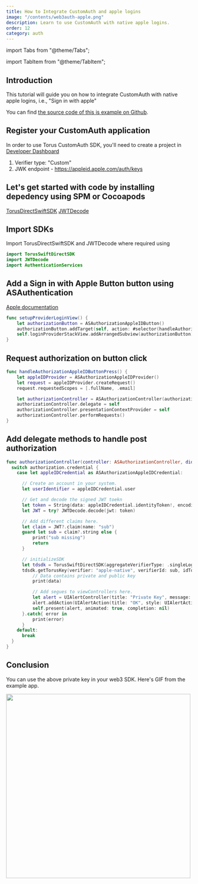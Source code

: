 ```yaml
---
title: How to Integrate CustomAuth and apple logins
image: "/contents/web3auth-apple.png"
description: Learn to use CustomAuth with native apple logins.
order: 12
category: auth
---
```


import Tabs from "@theme/Tabs";

import TabItem from "@theme/TabItem";

## Introduction

This tutorial will guide you on how to integrate CustomAuth with native apple
logins, i.e., "Sign in with apple"

You can find
[the source code of this is example on Github](https://github.com/torusresearch/torus-apple-nativelogin-demo).

## Register your CustomAuth application

In order to use Torus CustomAuth SDK, you'll need to create a project in
[Developer Dashboard](https://developer.tor.us)

1. Verifier type: "Custom"
2. JWK endpoint - https://appleid.apple.com/auth/keys

## Let's get started with code by installing depedency using SPM or Cocoapods

[TorusDirectSwiftSDK](https://github.com/torusresearch/torus-direct-swift-sdk/)
[JWTDecode](https://github.com/auth0/JWTDecode.swift)

## Import SDKs

Import TorusDirectSwiftSDK and JWTDecode where required using

```swift
import TorusSwiftDirectSDK
import JWTDecode
import AuthenticationServices
```

## Add a Sign in with Apple Button button using ASAuthentication

[Apple documentation](https://developer.apple.com/documentation/authenticationservices/implementing_user_authentication_with_sign_in_with_apple)

```swift
func setupProviderLoginView() {
    let authorizationButton = ASAuthorizationAppleIDButton()
    authorizationButton.addTarget(self, action: #selector(handleAuthorizationAppleIDButtonPress), for: .touchUpInside)
    self.loginProviderStackView.addArrangedSubview(authorizationButton)
}
```

## Request authorization on button click

```swift
func handleAuthorizationAppleIDButtonPress() {
    let appleIDProvider = ASAuthorizationAppleIDProvider()
    let request = appleIDProvider.createRequest()
    request.requestedScopes = [.fullName, .email]

    let authorizationController = ASAuthorizationController(authorizationRequests: [request])
    authorizationController.delegate = self
    authorizationController.presentationContextProvider = self
    authorizationController.performRequests()
}
```

## Add delegate methods to handle post authorization

```swift
func authorizationController(controller: ASAuthorizationController, didCompleteWithAuthorization authorization: ASAuthorization) {
  switch authorization.credential {
    case let appleIDCredential as ASAuthorizationAppleIDCredential:

      // Create an account in your system.
      let userIdentifier = appleIDCredential.user

      // Get and decode the signed JWT toekn
      let token = String(data: appleIDCredential.identityToken!, encoding: .utf8)!
      let JWT = try? JWTDecode.decode(jwt: token)

      // Add different claims here.
      let claim = JWT?.claim(name: "sub")
      guard let sub = claim?.string else {
          print("sub missing")
          return
      }

      // initializeSDK
      let tdsdk = TorusSwiftDirectSDK(aggregateVerifierType: .singleLogin, aggregateVerifierName: "apple-native", subVerifierDetails: [], network: .ROPSTEN, loglevel: .error)
      tdsdk.getTorusKey(verifier: "apple-native", verifierId: sub, idToken: token).done{ data in
          // Data contains private and public key
          print(data)

          // Add segues to viewControllers here.
          let alert = UIAlertController(title: "Private Key", message: data["privateKey"] as? String, preferredStyle: UIAlertController.Style.alert)
          alert.addAction(UIAlertAction(title: "OK", style: UIAlertAction.Style.default, handler: nil))
          self.present(alert, animated: true, completion: nil)
      }.catch{ error in
          print(error)
      }
    default:
      break
  }
}
```

## Conclusion

You can use the above private key in your web3 SDK. Here's GIF from the example app.

<img src="/contents/torus-apple-native.gif" dynsrc="/contents/torus-apple-native.gif" loop="infinite" height="500"/>
